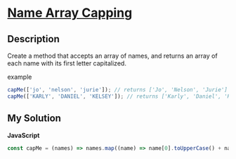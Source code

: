 # [Name Array Capping](https://www.codewars.com/kata/5356ad2cbb858025d800111d)

## Description

Create a method that accepts an array of names, and returns an array of each name with its first letter capitalized.

example

```js
capMe(['jo', 'nelson', 'jurie']); // returns ['Jo', 'Nelson', 'Jurie']
capMe(['KARLY', 'DANIEL', 'KELSEY']); // returns ['Karly', 'Daniel', 'Kelsey']
```

## My Solution

**JavaScript**

```js
const capMe = (names) => names.map((name) => name[0].toUpperCase() + name.slice(1).toLowerCase());
```
